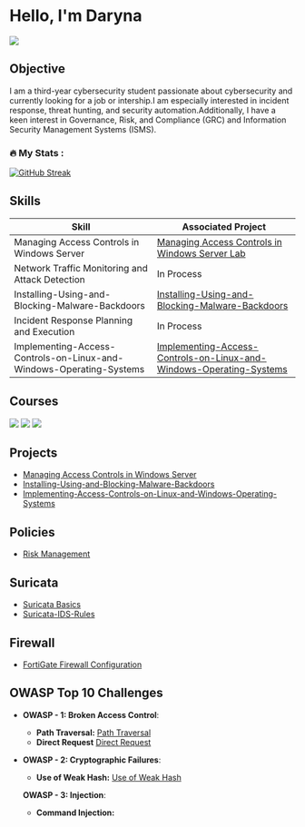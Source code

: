 # Hello, I'm Daryna
<a href="https://www.linkedin.com/in/daryna-romaniuk-3b2a66293/"><img src="https://img.shields.io/badge/-LinkedIn-0072b1?&style=for-the-badge&logo=linkedin&logoColor=white" /></a>

## Objective

I am a third-year cybersecurity student passionate about cybersecurity and currently looking for a job or intership.I am especially interested in incident response, threat hunting, and security automation.Additionally, I have a keen interest in Governance, Risk, and Compliance (GRC) and Information Security Management Systems (ISMS).

### :fire: My Stats :



[![GitHub Streak](http://github-readme-streak-stats.herokuapp.com?user=daryna404&theme=dark&background=000000)](https://git.io/streak-stats)

## Skills

| Skill                                         | Associated Project         |
|-----------------------------------------------|----------------------------|
| Managing Access Controls in Windows Server        | <a href="https://github.com/daryna404/Managing-Access-Controls-in-Windows-Server/blob/main/README.md">Managing Access Controls in Windows Server Lab</a>|
| Network Traffic Monitoring and Attack Detection | In Process|
| Installing-Using-and-Blocking-Malware-Backdoors   | <a href="https://github.com/daryna404/Installing-Using-and-Blocking-Malware-Backdoors">Installing-Using-and-Blocking-Malware-Backdoors</a>|
| Incident Response Planning and Execution      | In Process |
| Implementing-Access-Controls-on-Linux-and-Windows-Operating-Systems                                   | <a href="https://github.com/daryna404/Implementing-Access-Controls-on-Linux-and-Windows-Operating-Systems/blob/main/README.md">Implementing-Access-Controls-on-Linux-and-Windows-Operating-Systems</a>|



## Courses
<div>
<img src="https://img.shields.io/badge/-Junior%20SOC%20Analyst%201%20by%20RangeForce-FF0000?&style=for-the-badge&logo=RangeForce&logoColor=white" />
<img src="https://img.shields.io/badge/-Complete%20Cisco%20CCNA%20by%20Udemy-1572B6?&style=for-the-badge&logo=Cisco&logoColor=white" />
<img src="https://img.shields.io/badge/-CompTIA%20Security%2B%20(SY0--601)%20by%20Udemy-FF0000?&style=for-the-badge&logo=CompTIA&logoColor=white" />
</div>

## Projects
- <a href="https://github.com/daryna404/Managing-Access-Controls-in-Windows-Server/blob/main/README.md">Managing Access Controls in Windows Server </a>
- <a href="https://github.com/daryna404/Installing-Using-and-Blocking-Malware-Backdoors">Installing-Using-and-Blocking-Malware-Backdoors</a>
- <a href="https://github.com/daryna404/Implementing-Access-Controls-on-Linux-and-Windows-Operating-Systems/blob/main/README.md">Implementing-Access-Controls-on-Linux-and-Windows-Operating-Systems</a>

## Policies
- <a href="https://github.com/daryna404/Risk-Management/blob/main/Risk%20Management.pdf">Risk Management</a>


## Suricata
- <a href="https://github.com/daryna404/Suricata-Basics/blob/main/README.md">Suricata Basics</a>
- <a href="https://github.com/daryna404/Suricata-IDS-Rules/blob/main/README.md">Suricata-IDS-Rules</a>

## Firewall
- <a href="https://github.com/daryna404/FortiGate-VM-Firewall-Configuration-Lab/blob/main/README.md">FortiGate Firewall Configuration</a>

## OWASP Top 10 Challenges

- **OWASP - 1: Broken Access Control**:
    - **Path Traversal:** <a href="https://github.com/daryna404/Path-Traversal-OWASP-Challenge/blob/main/README.md">Path Traversal</a>
    - **Direct Request** <a href="https://github.com/daryna404/Direct-Request-OWASP-Challenge/blob/main/README.md">Direct Request</a>
    
- **OWASP - 2: Cryptographic Failures**:
    - **Use of Weak Hash:** <a href="https://github.com/daryna404/Use-of-Weak-Hash/blob/main/README.md">Use of Weak Hash</a>
    
  **OWASP - 3: Injection**:
  
    - **Command Injection:** 
